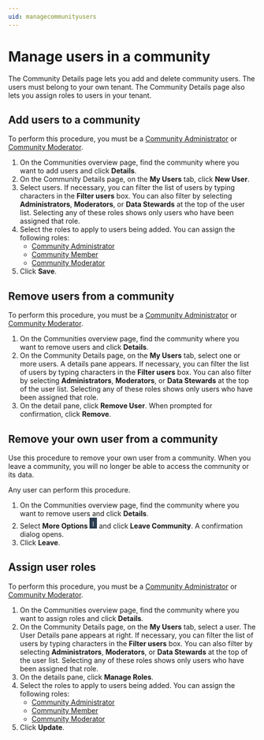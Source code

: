 ```yaml
---
uid: managecommunityusers
---
```


# Manage users in a community

The Community Details page lets you add and delete community users. The users must belong to your own tenant. The Community Details page also lets you assign roles to users in your tenant.

## Add users to a community

To perform this procedure, you must be a [Community Administrator](xref:communityroles#community-administrator) or [Community Moderator](xref:communityroles#community-moderator).

1. On the Communities overview page, find the community where you want to add users and click **Details**.
2. On the Community Details page, on the **My Users** tab, click **New User**.
3. Select users. If necessary, you can filter the list of users by typing characters in the **Filter users** box. You can also filter by selecting **Administrators**, **Moderators**, or **Data Stewards** at the top of the user list. Selecting any of these roles shows only users who have been assigned that role.
4. Select the roles to apply to users being added. You can assign the following roles:
   - [Community Administrator](xref:communityroles#community-administrator)
   - [Community Member](xref:communityroles#community-member)
   - [Community Moderator](xref:communityroles#community-moderator)
5. Click **Save**.

## Remove users from a community

To perform this procedure, you must be a [Community Administrator](xref:communityroles#community-administrator) or [Community Moderator](xref:communityroles#community-moderator).

1. On the Communities overview page, find the community where you want to remove users and click **Details**.
2. On the Community Details page, on the **My Users** tab, select one or more users. A details pane appears. If necessary, you can filter the list of users by typing characters in the **Filter users** box. You can also filter by selecting **Administrators**, **Moderators**, or **Data Stewards** at the top of the user list. Selecting any of these roles shows only users who have been assigned that role.
3. On the detail pane, click **Remove User**. When prompted for confirmation, click **Remove**.

## Remove your own user from a community

Use this procedure to remove your own user from a community. When you leave a community, you will no longer be able to access the community or its data. 

Any user can perform this procedure.

1. On the Communities overview page, find the community where you want to remove users and click **Details**.
2. Select **More Options** ![More Options](..\images\MoreOptions.png "More Options") and click **Leave Community**. A confirmation dialog opens.
3. Click **Leave**.


## Assign user roles

To perform this procedure, you must be a [Community Administrator](xref:communityroles#community-administrator) or [Community Moderator](xref:communityroles#community-moderator).


1. On the Communities overview page, find the community where you want to assign roles and click **Details**.
2. On the Community Details page, on the **My Users** tab, select a user. The User Details pane appears at right.  If necessary, you can filter the list of users by typing characters in the **Filter users** box. You can also filter by selecting **Administrators**, **Moderators**, or **Data Stewards** at the top of the user list. Selecting any of these roles shows only users who have been assigned that role.
3. On the details pane, click **Manage Roles**.
4. Select the roles to apply to users being added. You can assign the following roles:
   - [Community Administrator](xref:communityroles#community-administrator)
   - [Community Member](xref:communityroles#community-member)
   - [Community Moderator](xref:communityroles#community-moderator)
5. Click **Update**.
